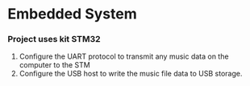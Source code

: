 # Embedded System
### Project uses kit STM32
1. Configure the UART protocol to transmit any music data on the computer to the STM
2. Configure the USB host to write the music file data to USB storage.
